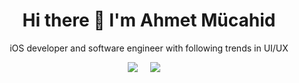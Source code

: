 <h1 align='center'> Hi there 👋 I'm Ahmet Mücahid </h1>

<p align='center'>
  iOS developer and software engineer with following trends in UI/UX
</p>

<p align='center'>
  <a href="https://x.com/amucahidbozkurt"><img src="https://img.shields.io/badge/X-%23000000.svg?&style=for-the-badge&logo=X&logoColor=white" /></a>&nbsp;&nbsp;&nbsp;&nbsp;
  <a href="https://linkedin.com/in/amucahidbozkurt"><img src="https://img.shields.io/badge/linkedin-0073B1.svg?&style=for-the-badge&logo=linkedin&logoColor=white" /></a>&nbsp;&nbsp;&nbsp;&nbsp;
</p>
